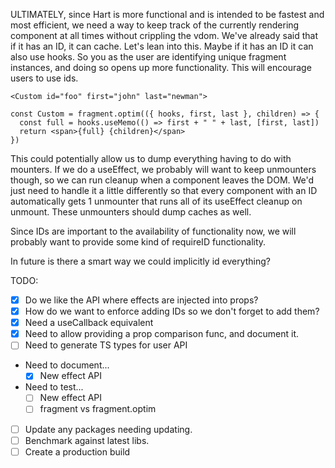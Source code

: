 ULTIMATELY, since Hart is more functional and is intended to be fastest and most efficient, we need a way to keep track of the currently rendering component at all times without crippling the vdom. We've already said that if it has an ID, it can cache. Let's lean into this. Maybe if it has an ID it can also use hooks. So you as the user are identifying unique fragment instances, and doing so opens up more functionality. This will encourage users to use ids.

    <Custom id="foo" first="john" last="newman">

    const Custom = fragment.optim(({ hooks, first, last }, children) => {
      const full = hooks.useMemo(() => first + " " + last, [first, last])
      return <span>{full} {children}</span>
    })

This could potentially allow us to dump everything having to do with mounters. If we do a useEffect, we probably will want to keep unmounters though, so we can run cleanup when a component leaves the DOM. We'd just need to handle it a little differently so that every component with an ID automatically gets 1 unmounter that runs all of its useEffect cleanup on unmount. These unmounters should dump caches as well.

Since IDs are important to the availability of functionality now, we will probably want to provide some kind of requireID functionality.

In future is there a smart way we could implicitly id everything?

TODO:
  - [x] Do we like the API where effects are injected into props?
  - [x] How do we want to enforce adding IDs so we don't forget to add them?
  - [x] Need a useCallback equivalent
  - [x] Need to allow providing a prop comparison func, and document it.
  - [ ] Need to generate TS types for user API
  - Need to document...
    - [x] New effect API
  - Need to test...
    - [ ] New effect API
    - [ ] fragment vs fragment.optim
  - [ ] Update any packages needing updating.
  - [ ] Benchmark against latest libs.
  - [ ] Create a production build

